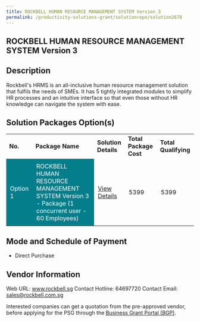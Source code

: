 ```yaml
---
title: ROCKBELL HUMAN RESOURCE MANAGEMENT SYSTEM Version 3
permalink: /productivity-solutions-grant/solutionrepo/solution2678
---
```


## ROCKBELL HUMAN RESOURCE MANAGEMENT SYSTEM Version 3

## Description

Rockbell's HRMS is an all-inclusive human resource management solution that fulfils the needs of SMEs. It has 5 tightly integrated modules to simplify HR processes and an intuitive interface so that even those without HR knowledge can navigate the system with ease.

## Solution Packages Option(s)

<table>
<tr>
<td><b>No.</b></td>
<td><b>Package Name</b></td>
<td><b>Solution Details</b></td>
<td><b>Total Package Cost</b></td>
<td><b>Total Qualifying</b></td>
</tr>
<tr>
<td style='padding: 10px; background-color: #037E8A; color: #FFFFFF;'>Option 1</td>
<td style='padding: 10px; background-color: #037E8A; color: #FFFFFF;'>ROCKBELL HUMAN RESOURCE MANAGEMENT SYSTEM Version 3 - Package (1 concurrent user - 60 Employees)</td>
<td style='padding: 10px;'><a href='https://www.gobusiness.gov.sg/images/psg/Rockbell_HRMS_20210246_Desensitised_Annex_3_Part_2.pdf' target='_blank'>View Details</a></td>
<td style='padding: 10px;'>5399</td>
<td style='padding: 10px;'>5399</td>
</tr>
</table>

## Mode and Schedule of Payment

 - Direct Purchase

## Vendor Information

 Web URL: www.rockbell.sg 
Contact Hotline: 64697720 
Contact Email: sales@rockbell.com.sg 


Interested companies can get a quotation from the pre-approved vendor, before applying for the PSG through the <a href='https://www.businessgrants.gov.sg/'>Business Grant Portal (BGP)</a>.

<script src="/jquery/resize-tables.js"></script>
